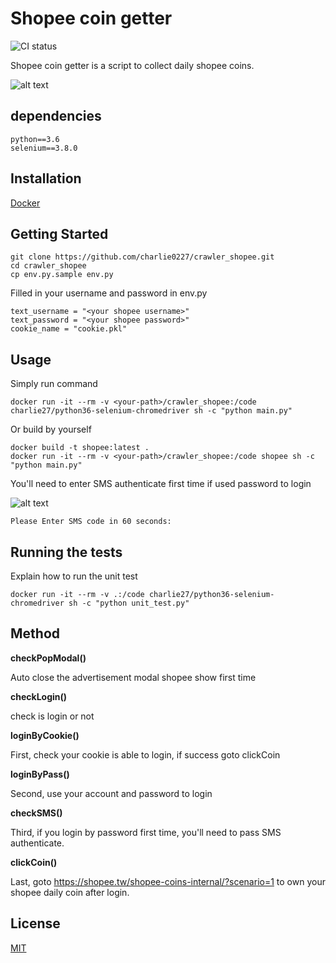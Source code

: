 # Shopee coin getter
![CI status](https://img.shields.io/badge/build-passing-brightgreen.svg)

Shopee coin getter is a script to collect daily shopee coins.

![alt text](https://raw.githubusercontent.com/charlie0227/crawler_shopee/master/readme/overall-1.png)
## dependencies
    python==3.6
    selenium==3.8.0
    
## Installation
 [Docker](https://www.docker.com)
 
## Getting Started
    git clone https://github.com/charlie0227/crawler_shopee.git
    cd crawler_shopee
    cp env.py.sample env.py 
    
Filled in your username and password in env.py

    text_username = "<your shopee username>" 
    text_password = "<your shopee password>"
    cookie_name = "cookie.pkl"
    
## Usage

Simply run command

    docker run -it --rm -v <your-path>/crawler_shopee:/code charlie27/python36-selenium-chromedriver sh -c "python main.py"
    
Or build by yourself

    docker build -t shopee:latest .
    docker run -it --rm -v <your-path>/crawler_shopee:/code shopee sh -c "python main.py"
    
You'll need to enter SMS authenticate first time if used password to login

![alt text](https://raw.githubusercontent.com/charlie0227/crawler_shopee/master/readme/SMS.png)

    Please Enter SMS code in 60 seconds: 
    
## Running the tests

Explain how to run the unit test

    docker run -it --rm -v .:/code charlie27/python36-selenium-chromedriver sh -c "python unit_test.py"
    
## Method

__checkPopModal()__

Auto close the advertisement modal shopee show first time

__checkLogin()__

check is login or not

__loginByCookie()__

First, check your cookie is able to login, if success goto clickCoin

__loginByPass()__

Second, use your account and password to login

__checkSMS()__

Third, if you login by password first time, you'll need to pass SMS authenticate.

__clickCoin()__

Last, goto https://shopee.tw/shopee-coins-internal/?scenario=1 to own your shopee daily coin after login.


## License

[MIT](https://choosealicense.com/licenses/mit/)
